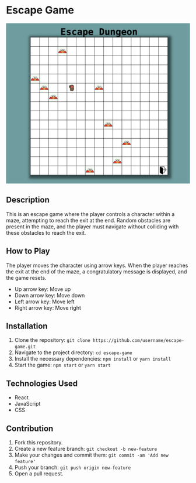 # Escape Game

![Escape Game Screenshot](screenshot.png)

## Description

This is an escape game where the player controls a character within a maze, attempting to reach the exit at the end. Random obstacles are present in the maze, and the player must navigate without colliding with these obstacles to reach the exit.

## How to Play

The player moves the character using arrow keys. When the player reaches the exit at the end of the maze, a congratulatory message is displayed, and the game resets.

- Up arrow key: Move up
- Down arrow key: Move down
- Left arrow key: Move left
- Right arrow key: Move right

## Installation

1. Clone the repository: `git clone https://github.com/username/escape-game.git`
2. Navigate to the project directory: `cd escape-game`
3. Install the necessary dependencies: `npm install` or `yarn install`
4. Start the game: `npm start` or `yarn start`

## Technologies Used

- React
- JavaScript
- CSS

## Contribution

1. Fork this repository.
2. Create a new feature branch: `git checkout -b new-feature`
3. Make your changes and commit them: `git commit -am 'Add new feature'`
4. Push your branch: `git push origin new-feature`
5. Open a pull request.

